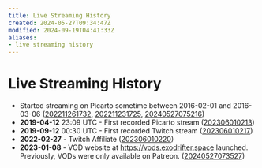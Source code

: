 ```yaml
---
title: Live Streaming History
created: 2024-05-27T09:34:47Z
modified: 2024-09-19T04:41:33Z
aliases:
- live streaming history
---
```


# Live Streaming History

- Started streaming on Picarto sometime between 2016-02-01 and 2016-03-06 ([202211261732](../entries/202211261732.md), [202211231725](../entries/202211231725.md), [20240527075216](../entries/20240527075216.md))
- **2019-04-12** 23:09 UTC - First recorded Picarto stream ([202306010213](../entries/202306010213.md))
- **2019-09-12** 00:30 UTC - First recorded Twitch stream ([202306010217](../entries/202306010217.md))
- **2022-02-27** - Twitch Affiliate ([202306010220](../entries/202306010220.md))
- **2023-01-08** - VOD website at https://vods.exodrifter.space launched. Previously, VODs were only available on Patreon. ([20240527073527](../entries/20240527073527.md))

